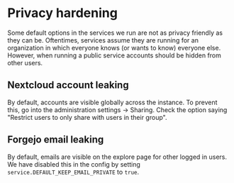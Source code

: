 # Privacy hardening

Some default options in the services we run are not as privacy friendly as they can be. Oftentimes, services assume they are running for an organization in which everyone knows (or wants to know) everyone else. However, when running a public service accounts should be hidden from other users.

## Nextcloud account leaking

By default, accounts are visible globally across the instance. To prevent this, go into the administration settings -> Sharing. Check the option saying "Restrict users to only share with users in their group".

## Forgejo email leaking

By default, emails are visible on the explore page for other logged in users. We have disabled this in the config by setting `service.DEFAULT_KEEP_EMAIL_PRIVATE` to `true`.
